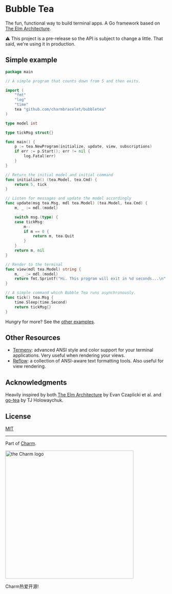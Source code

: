 # Bubble Tea

The fun, functional way to build terminal apps. A Go framework based on
[The Elm Architecture][elm].

⚠️  This project is a pre-release so the API is subject to change
a little. That said, we're using it in production.


## Simple example

```go
package main

// A simple program that counts down from 5 and then exits.

import (
	"fmt"
	"log"
	"time"
	tea "github.com/charmbracelet/bubbletea"
)

type model int

type tickMsg struct{}

func main() {
	p := tea.NewProgram(initialize, update, view, subscriptions)
	if err := p.Start(); err != nil {
		log.Fatal(err)
	}
}

// Return the initial model and initial command
func initialize() (tea.Model, tea.Cmd) {
    return 5, tick
}

// Listen for messages and update the model accordingly
func update(msg tea.Msg, mdl tea.Model) (tea.Model, tea.Cmd) {
	m, _ := mdl.(model)

	switch msg.(type) {
	case tickMsg:
		m--
		if m == 0 {
			return m, tea.Quit
		}
	}
	return m, nil
}

// Render to the terminal
func view(mdl tea.Model) string {
	m, _ := mdl.(model)
	return fmt.Sprintf("Hi. This program will exit in %d seconds...\n", m)
}

// A simple command which Bubble Tea runs asynchronously.
func tick() tea.Msg {
    time.Sleep(time.Second)
    return tickMsg{}
}
```

Hungry for more? See the [other examples][examples].

[examples]: https://github.com/charmbracelet/tea/tree/master/examples


## Other Resources

* [Termenv](https://github.com/muesli/termenv): advanced ANSI style and color
  support for your terminal applications. Very useful when rendering your
  views.
* [Reflow](https://github.com/muesli/reflow): a collection of ANSI-aware text
  formatting tools. Also useful for view rendering.


## Acknowledgments

Heavily inspired by both [The Elm Architecture][elm] by Evan Czaplicki et al.
and [go-tea][gotea] by TJ Holowaychuk.

[elm]: https://guide.elm-lang.org/architecture/
[gotea]: https://github.com/tj/go-tea


## License

[MIT](https://github.com/charmbracelet/tea/raw/master/LICENSE)

***

Part of [Charm](https://charm.sh).

<img alt="the Charm logo" src="https://stuff.charm.sh/charm-logotype.png" width="400px">

Charm热爱开源!
